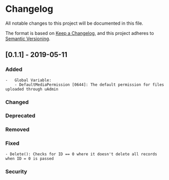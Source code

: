 # Changelog
All notable changes to this project will be documented in this file.

The format is based on [Keep a Changelog](https://keepachangelog.com/en/1.0.0/),
and this project adheres to [Semantic Versioning](https://semver.org/spec/v2.0.0.html).

## [0.1.1] -  2019-05-11

### Added
	-	Global Variable:
		- DefaultMediaPermission [0644]: The default permission for files uploaded through uAdmin
### Changed
### Deprecated
### Removed
### Fixed
	- Delete(): Checks for ID == 0 where it doesn't delete all records when ID = 0 is passed
### Security
